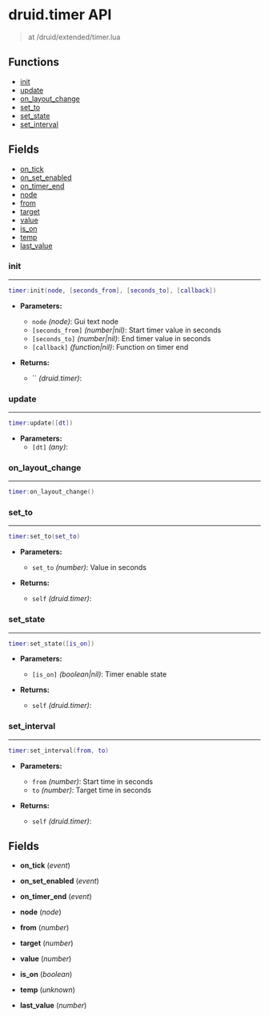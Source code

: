 # druid.timer API

> at /druid/extended/timer.lua


## Functions
- [init](#init)
- [update](#update)
- [on_layout_change](#on_layout_change)
- [set_to](#set_to)
- [set_state](#set_state)
- [set_interval](#set_interval)


## Fields
- [on_tick](#on_tick)
- [on_set_enabled](#on_set_enabled)
- [on_timer_end](#on_timer_end)
- [node](#node)
- [from](#from)
- [target](#target)
- [value](#value)
- [is_on](#is_on)
- [temp](#temp)
- [last_value](#last_value)



### init

---
```lua
timer:init(node, [seconds_from], [seconds_to], [callback])
```

- **Parameters:**
	- `node` *(node)*: Gui text node
	- `[seconds_from]` *(number|nil)*: Start timer value in seconds
	- `[seconds_to]` *(number|nil)*: End timer value in seconds
	- `[callback]` *(function|nil)*: Function on timer end

- **Returns:**
	- `` *(druid.timer)*:

### update

---
```lua
timer:update([dt])
```

- **Parameters:**
	- `[dt]` *(any)*:

### on_layout_change

---
```lua
timer:on_layout_change()
```

### set_to

---
```lua
timer:set_to(set_to)
```

- **Parameters:**
	- `set_to` *(number)*: Value in seconds

- **Returns:**
	- `self` *(druid.timer)*:

### set_state

---
```lua
timer:set_state([is_on])
```

- **Parameters:**
	- `[is_on]` *(boolean|nil)*: Timer enable state

- **Returns:**
	- `self` *(druid.timer)*:

### set_interval

---
```lua
timer:set_interval(from, to)
```

- **Parameters:**
	- `from` *(number)*: Start time in seconds
	- `to` *(number)*: Target time in seconds

- **Returns:**
	- `self` *(druid.timer)*:


## Fields
<a name="on_tick"></a>
- **on_tick** (_event_)

<a name="on_set_enabled"></a>
- **on_set_enabled** (_event_)

<a name="on_timer_end"></a>
- **on_timer_end** (_event_)

<a name="node"></a>
- **node** (_node_)

<a name="from"></a>
- **from** (_number_)

<a name="target"></a>
- **target** (_number_)

<a name="value"></a>
- **value** (_number_)

<a name="is_on"></a>
- **is_on** (_boolean_)

<a name="temp"></a>
- **temp** (_unknown_)

<a name="last_value"></a>
- **last_value** (_number_)

